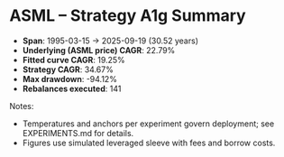 # ASML – Strategy A1g Summary

- **Span**: 1995-03-15 → 2025-09-19 (30.52 years)
- **Underlying (ASML price) CAGR**: 22.79%
- **Fitted curve CAGR**: 19.25%
- **Strategy CAGR**: 34.67%
- **Max drawdown**: -94.12%
- **Rebalances executed**: 141

Notes:

- Temperatures and anchors per experiment govern deployment; see EXPERIMENTS.md for details.
- Figures use simulated leveraged sleeve with fees and borrow costs.
